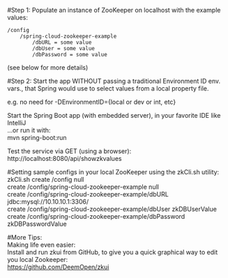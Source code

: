 #Step 1: 
Populate an instance of ZooKeeper on localhost with the example values:

    /config  
        /spring-cloud-zookeeper-example  
            /dbURL = some value  
            /dbUser = some value  
            /dbPassword = some value
    
(see below for more details)

#Step 2:
Start the app WITHOUT passing a traditional Environment ID env. vars., that Spring would use to select values from a local property file.

e.g. no need for -DEnvironmentID={local or dev or int, etc}

Start the Spring Boot app (with embedded server), in your favorite IDE like IntelliJ    
...or run it with:  
mvn spring-boot:run


Test the service via GET (using a browser):
http://localhost:8080/api/showzkvalues

#Setting sample configs in your local ZooKeeper using the zkCli.sh utility:  
    zkCli.sh
    create /config null  
    create /config/spring-cloud-zookeeper-example null  
    create /config/spring-cloud-zookeeper-example/dbURL jdbc:mysql://10.10.10.1:3306/    
    create /config/spring-cloud-zookeeper-example/dbUser zkDBUserValue  
    create /config/spring-cloud-zookeeper-example/dbPassword zkDBPasswordValue  


#More Tips:  
Making life even easier:  
Install and run zkui from GitHub, to give you a quick graphical way to edit you local Zookeeper:  
https://github.com/DeemOpen/zkui  


